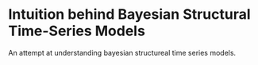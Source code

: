 # Intuition behind Bayesian Structural Time-Series Models

An attempt at understanding bayesian structureal time series models.

